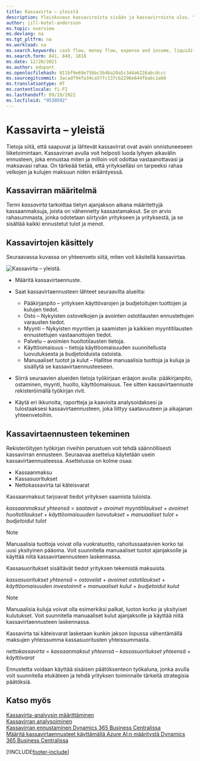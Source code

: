 ```yaml
---
title: Kassavirta – yleistä
description: Yleiskuvaus kassaviroista sisään ja kassavirroista ulos. Yleiskuvaus auttaa ennustamaan saatavaa ja maksettavaa rahaa.
author: jill-kotel-andersson
ms.topic: overview
ms.devlang: na
ms.tgt_pltfrm: na
ms.workload: na
ms.search.keywords: cash flow, money flow, expense and income, liquidity, cash receipts minus cash payments
ms.search.form: 841, 849, 1818
ms.date: 12/20/2021
ms.author: edupont
ms.openlocfilehash: 811bf9e69e75bbc3b46a20a5c3d4a6226abcdccc
ms.sourcegitcommit: 3acadf94fa34ca57fc137cb2296e644fbabc1a60
ms.translationtype: HT
ms.contentlocale: fi-FI
ms.lasthandoff: 09/19/2022
ms.locfileid: "9530592"
---
```

# <a name="cash-flow-overview"></a>Kassavirta – yleistä

Tietoja siitä, että saapuvat ja lähtevät kassavirrat ovat avain onnistuneeseen liiketoimintaan. Kassavirran avulla voit helposti luoda lyhyen aikavälin ennusteen, joka ennustaa miten ja milloin voit odottaa vastaanottavasi ja maksavasi rahaa. On tärkeää tietää, että yritykselläsi on tarpeeksi rahaa velkojen ja kulujen maksuun niden erääntyessä.

## <a name="definition-of-cash-flow"></a>Kassavirran määritelmä

Termi *kassavirta* tarkoittaa tietyn ajanjakson aikana määritettyjä kassaanmaksuja, joista on vähennetty kassastamaksut. Se on arvio rahasummasta, jonka odotetaan siirtyvän yritykseen ja yrityksestä, ja se sisältää kaikki ennustetut tulot ja menot.

## <a name="work-with-cash-flow"></a>Kassavirtojen käsittely

Seuraavassa kuvassa on yhteenveto siitä, miten voit käsitellä kassavirtaa.

![Kassavirta – yleistä.](media/finance_cash_flow_overview.png "Kassavirta – yleistä")

- Määritä kassavirtaennuste.  

- Saat kassavirtaennusteen lähteet seuraavilta alueilta:  

  - Pääkirjanpito – yrityksen käyttövarojen ja budjetoitujen tuottojen ja kulujen tiedot.  
  - Osto – Nykyisten ostovelkojen ja avointen ostotilausten ennustettujen varausten tiedot.  
  - Myynti – Nykyisten myyntien ja saamisten ja kaikkien myyntitilausten ennustettujen vastaanottojen tiedot.  
  - Palvelu – avoimien huoltotilausten tietoja.  
  - Käyttöomaisuus – tietoja käyttöomaisuuden suunnitellusta luovutuksesta ja budjetoiduista ostoista.  
  - Manuaaliset tuotot ja kulut – Hallitse manuaalisia tuottoja ja kuluja ja sisällytä se kassavirtaennusteeseen.  
- Siirrä seuraavien alueiden tietoja työkirjaan eräajon avulla: pääkirjanpito, ostaminen, myynti, huolto, käyttöomaisuus. Tee sitten kassavirtaennuste rekisteröimällä työkirjan rivit.  
- Käytä eri ikkunoita, raportteja ja kaavioita analysoidaksesi ja tulostaaksesi kassavirtaennusteen, joka liittyy saatavuuteen ja aikajanan yhteenvetoihin.  

## <a name="making-a-cash-flow-forecast"></a>Kassavirtaennusteen tekeminen

Rekisteröityjen työkirjan riveihin perustuen voit tehdä säännöllisesti kassavirran ennusteen. Seuraavaa asettelua käytetään usein kassavirtaennusteessa. Asettelussa on kolme osaa:

- Kassaanmaksu  
- Kassasuoritukset  
- Nettokassavirta tai käteisvarat  

Kassaanmaksut tarjoavat tiedot yrityksen saamista tuloista.

*kassaanmaksut yhteensä* = *saatavat* + *avoimet myyntitilaukset* + *avoimet huoltotilaukset* + *käyttöomaisuuden luovutukset* + *manuaaliset tulot* + *budjetoidut tulot*

> [!NOTE]
> Manuaalisia tuottoja voivat olla vuokratuotto, rahoitussaatavien korko tai uusi yksityinen pääoma. Voit suunnitella manuaaliset tuotot ajanjaksolle ja käyttää niitä kassavirtaennusteen laskennassa.

Kassasuoritukset sisältävät tiedot yrityksen tekemistä maksuista.

*kassasuoritukset yhteensä* = *ostovelat* + *avoimet ostotilaukset* + *käyttöomaisuuden investoinnit* + *manuaaliset kulut* + *budjetoidut kulut*

> [!NOTE]
> Manuaalisia kuluja voivat olla esimerkiksi palkat, luoton korko ja yksityiset kulutukset. Voit suunnitella manuaaliset kulut ajanjaksolle ja käyttää niitä kassavirtaennusteen laskennassa.

Kassavirta tai käteisvarat lasketaan kunkin jakson lopussa vähentämällä maksujen yhteissumma kassasuoritusten yhteissummasta.

*nettokassavirta* = *kassaanmaksut yhteensä* – *kassasuoritukset yhteensä* + *käyttövarat*

Ennustetta voidaan käyttää sisäisen päätöksenteon työkaluna, jonka avulla voit suunnitella etukäteen ja tehdä yrityksen toiminnalle tärkeitä strategisia päätöksiä.

## <a name="see-also"></a>Katso myös

[Kassavirta-analyysin määrittäminen](finance-setup-cash-flow-analyses.md)  
[Kassavirran analysoiminen](finance-analyze-cash-flow.md)  
[Kassavirran ennustaminen Dynamics 365 Business Centralissa](/training/modules/forecast-cash-flow-dynamics-365-business-central/index)  
[Määritä kassavirtaennusteet käyttämällä Azure AI:n määritystä Dynamics 365 Business Centralissa](/training/modules/setup-cash-flow-forecasts/)  

[!INCLUDE[footer-include](includes/footer-banner.md)]

